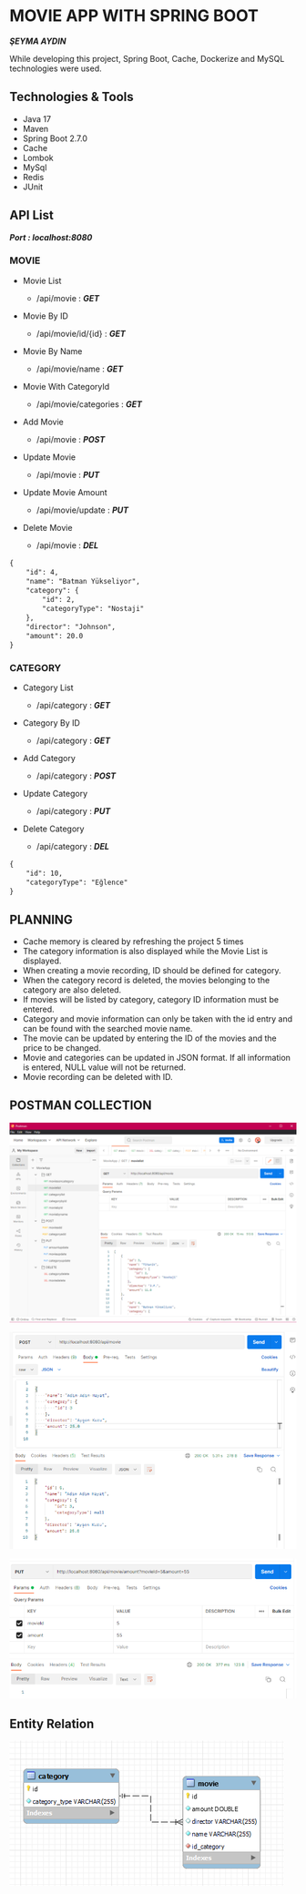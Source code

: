 # MOVIE APP WITH SPRING BOOT
***ŞEYMA AYDIN***  

While developing this project, Spring Boot, Cache, Dockerize and MySQL technologies were used.

## Technologies & Tools

- Java 17
- Maven
- Spring Boot 2.7.0
- Cache
- Lombok
- MySql
- Redis
- JUnit

## API List

***Port : localhost:8080***

### MOVIE

- Movie List
    - /api/movie                : ***GET***
    
- Movie By ID
    - /api/movie/id/{id}        : ***GET***
    
- Movie By Name
    - /api/movie/name           : ***GET***
    
- Movie With CategoryId
    - /api/movie/categories     : ***GET***
    
- Add Movie
    - /api/movie                : ***POST***
    
- Update Movie
    - /api/movie                : ***PUT***
    
- Update Movie Amount
    - /api/movie/update         : ***PUT***
    
- Delete Movie
    - /api/movie                : ***DEL***
```
{
    "id": 4,
    "name": "Batman Yükseliyor",
    "category": {
        "id": 2,
        "categoryType": "Nostaji"
    },
    "director": "Johnson",
    "amount": 20.0
}        
```

### CATEGORY

- Category List
    - /api/category         : ***GET***
    
- Category By ID
    - /api/category         : ***GET***
    
- Add Category
    - /api/category         : ***POST*** 
    
- Update Category
    - /api/category         : ***PUT***
    
- Delete Category
    - /api/category         : ***DEL***
    
    
```
{
    "id": 10,
    "categoryType": "Eğlence"
}        
```
    
## PLANNING

- Cache memory is cleared by refreshing the project 5 times
- The category information is also displayed while the Movie List is displayed.
- When creating a movie recording, ID should be defined for category.
- When the category record is deleted, the movies belonging to the category are also deleted.
- If movies will be listed by category, category ID information must be entered.
- Category and movie information can only be taken with the id entry and can be found with the searched movie name.
- The movie can be updated by entering the ID of the movies and the price to be changed.
- Movie and categories can be updated in JSON format. If all information is entered, NULL value will not be returned.
- Movie recording can be deleted with ID. 




## POSTMAN COLLECTION

![image.PNG](image.PNG)

![image2.PNG](image2.PNG)

![image3.PNG](image3.PNG)

## Entity Relation

![entity_relation.PNG](entity_relation.PNG)
